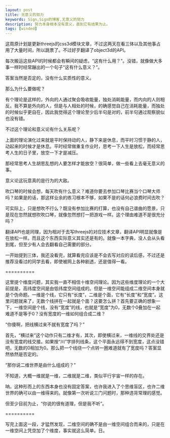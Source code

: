 ```yaml
---
layout: post
title: 无意义的努力
keywords: Sign,Sign的博客,无意义的努力
description: 努力本身根本没有意义，直到它有结果为止。
tags: [winded]
---
```

这周原计划是更新threejs的css3d模块文章，不过这两天在看三体以及其他事占用了大量时间，所以跳票了。不过好歹翻译了object3d的API。

每次搬运这些API的时候都会有瞬间的疑虑，“这有什么用？”。没错，就像做大多事一样时经常蹦出的一个句子“这有什么意义？”。

答案当然是否定的，没有什么实质性的意义。

那么为什么要做呢？

有个理论是这样的，外向的人通过聚会吸收能量，独处消耗能量，而内向的人则相反。我不算是外向的人，但是与人相处的时候，的确感觉自己在消耗能量，而独处的时候似乎更自在，因此我觉得这个理论至少后半句是对的，前半句通过观察貌似也没有错。

不过这个理论和意义论有什么关系呢？

上面的理论演化过来就是平时保持动的人，静下来是休息，而平时习惯于静的人，动起来的时候才是休息。平时经常做重复作业时，思考一下人生是放松，而经常思考人生的日子里，放空一下才是减压。

那经常思考人生胡思乱想的人要怎样才能放空？很简单，做一些看上去毫无意义的事。

意义论这玩意真的是行为的大敌。

吹口琴的时候会想，每天吹有什么意义？难道你要去参加口琴比赛当个口琴大师吗？如果是的话，那这样业余的练习根本不够，如果不是的话何必浪费时间去吹？

可实际上，只是想吹不行么？既没有参加比赛的打算，也没有自己谱曲的愿景，只是现在忽然就想吹吹口琴，就像忽然想打一把游戏一样。这个理由难道不是很充分吗？

翻译API也是同理，因为相对于去写threejs的对应技术文章，翻译API明显就像是在放松一样。而且这个东西实际意义其实还是有的。就像一本字典，没人会从头看到尾，但至少有人会去翻看自己需要的部分。

一开始提到三体，我还没看完，就算看完应该是不会去写对应的读后感，不过还是推荐没看过的同学去看，即使被网上各种剧透，还是值得一看。

==========

这里提个维度问题，其实我一直不相信十维空间理论。因为这些维度理论的一个大前提是，高纬度空间是由低纬度空间组成的。但是一维空间能组成二维空间本身就是个伪命题。一维是个线，它只有“长度”，二维是个面，它有“长度”和“宽度”。这里问题就来了，无数个线拼在一起就是个面？这要怎么拼？首先要正确的想象一下，一维空间是个线，没有“宽度”的线，也就是“宽度”为0，无数个0叠加在一起难道不是等于0？没有宽度的一维如何组合成二维？

“你傻啊，把线横过来不就有宽度了吗？”

首先，“横过来”这个动作只有二维才有，其次，即使横过来，一维线的交界处还是没有宽度的线交接。如果按“川”字排列线条，这个平面永远得不到宽度，这点没错吧，无数的0相加为0。那么把一个线绕一个点转一圈难道就有了宽度吗？答案显然依然是否定的。

“那你说二维世界是由什么组成的？”

不知道，大概一维就是一维，二维就是二维，类似平行宇宙一样的存在。

呐，这种形而上的东西本身也没有固定答案，也许我进入了个思维盲区，也许二维世界的确可以由一维得来的。就像第一次听说三门问题时，那种违背常理的感觉。

但至少目前为止，“你说的很有道理，但是我不听”。

==========

写完上面这一段，才猛然发现，二维空间的确不是由一维空间组合而来的，只是在一维空间上凭空加了个维度，事实就这么简单。日。